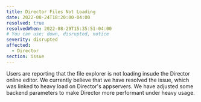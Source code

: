 ```yaml
---
title: Director Files Not Loading
date: 2022-08-24T18:20:00-04:00
resolved: true
resolvedWhen: 2022-08-29T15:35:51-04:00
# You can use: down, disrupted, notice
severity: disrupted
affected:
  - Director
section: issue
---
```

Users are reporting that the file explorer is not loading insude the Director online editor. We currently believe that we have resolved the issue, which was linked to heavy load on Director's appservers. We have adjusted some backend parameters to make Director more performant under heavy usage.
